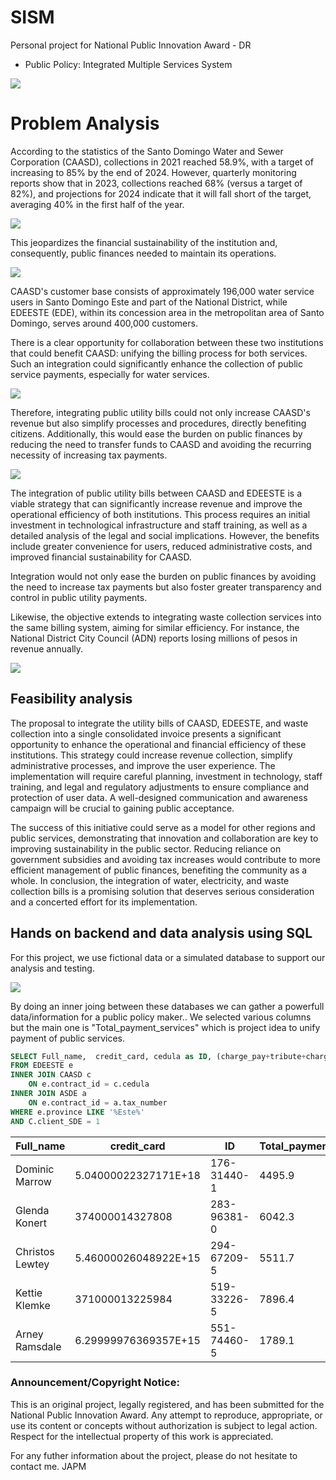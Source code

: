 # SISM
Personal project for National Public Innovation Award - DR

* Public Policy: Integrated Multiple Services System

![](https://github.com/julioalexp/SISM/blob/main/Captura.PNG)

# Problem Analysis

According to the statistics of the Santo Domingo Water and Sewer Corporation (CAASD), collections in 2021 reached 58.9%, with a target of increasing to 85% by the end of 2024. However, quarterly monitoring reports show that in 2023, collections reached 68% (versus a target of 82%), and projections for 2024 indicate that it will fall short of the target, averaging 40% in the first half of the year.

![](https://github.com/julioalexp/SISM/blob/main/Imagen2.png)

This jeopardizes the financial sustainability of the institution and, consequently, public finances needed to maintain its operations.

![](https://github.com/julioalexp/SISM/blob/main/Imagen3.png)

CAASD's customer base consists of approximately 196,000 water service users in Santo Domingo Este and part of the National District, while EDEESTE (EDE), within its concession area in the metropolitan area of Santo Domingo, serves around 400,000 customers.  

There is a clear opportunity for collaboration between these two institutions that could benefit CAASD: unifying the billing process for both services. Such an integration could significantly enhance the collection of public service payments, especially for water services.

![](https://github.com/julioalexp/SISM/blob/main/Imagen4.png)

Therefore, integrating public utility bills could not only increase CAASD's revenue but also simplify processes and procedures, directly benefiting citizens. Additionally, this would ease the burden on public finances by reducing the need to transfer funds to CAASD and avoiding the recurring necessity of increasing tax payments.

![](https://github.com/julioalexp/SISM/blob/main/Imagen5.png)

The integration of public utility bills between CAASD and EDEESTE is a viable strategy that can significantly increase revenue and improve the operational efficiency of both institutions. This process requires an initial investment in technological infrastructure and staff training, as well as a detailed analysis of the legal and social implications. However, the benefits include greater convenience for users, reduced administrative costs, and improved financial sustainability for CAASD.  

Integration would not only ease the burden on public finances by avoiding the need to increase tax payments but also foster greater transparency and control in public utility payments.

Likewise, the objective extends to integrating waste collection services into the same billing system, aiming for similar efficiency. For instance, the National District City Council (ADN) reports losing millions of pesos in revenue annually.

![](https://github.com/julioalexp/SISM/blob/main/Imagen6.png)

## Feasibility analysis

The proposal to integrate the utility bills of CAASD, EDEESTE, and waste collection into a single consolidated invoice presents a significant opportunity to enhance the operational and financial efficiency of these institutions. This strategy could increase revenue collection, simplify administrative processes, and improve the user experience. The implementation will require careful planning, investment in technology, staff training, and legal and regulatory adjustments to ensure compliance and protection of user data. A well-designed communication and awareness campaign will be crucial to gaining public acceptance.

The success of this initiative could serve as a model for other regions and public services, demonstrating that innovation and collaboration are key to improving sustainability in the public sector. Reducing reliance on government subsidies and avoiding tax increases would contribute to more efficient management of public finances, benefiting the community as a whole. In conclusion, the integration of water, electricity, and waste collection bills is a promising solution that deserves serious consideration and a concerted effort for its implementation.

## Hands on backend and data analysis using SQL

For this project, we use fictional data or a simulated database to support our analysis and testing.

![](https://github.com/julioalexp/SISM/blob/main/Diagrama%20de%20Venn%20(2).png)

By doing an inner joing between these databases we can gather a powerfull data/information for a public policy maker..
We selected various columns but the main one is "Total_payment_services" which is project idea to unify payment of public services.

```sql
SELECT Full_name,  credit_card, cedula as ID, (charge_pay+tribute+charge_today) as Total_payment_services
FROM EDEESTE e
INNER JOIN CAASD c
	ON e.contract_id = c.cedula
INNER JOIN ASDE a
	ON e.contract_id = a.tax_number
WHERE e.province LIKE '%Este%'
AND C.client_SDE = 1
```
| Full_name       | credit_card          | ID          | Total_payment_services |
|-----------------|----------------------|-------------|------------------------|
| Dominic Marrow  | 5.04000022327171E+18 | 176-31440-1 | 4495.9                 |
| Glenda Konert   | 374000014327808      | 283-96381-0 | 6042.3                 |
| Christos Lewtey | 5.46000026048922E+15 | 294-67209-5 | 5511.7                 |
| Kettie Klemke   | 371000013225984      | 519-33226-5 | 7896.4                 |
| Arney Ramsdale  | 6.29999976369357E+15 | 551-74460-5 | 1789.1                 |

### Announcement/Copyright Notice:
This is an original project, legally registered, and has been submitted for the National Public Innovation Award. Any attempt to reproduce, appropriate, or use its content or concepts without authorization is subject to legal action. Respect for the intellectual property of this work is appreciated.

For any futher information about the project, please do not hesitate to contact me.
JAPM
